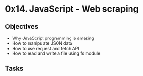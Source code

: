 # 0x14. JavaScript - Web scraping

## Objectives
* Why JavaScript programming is amazing
* How to manipulate JSON data
* How to use request and fetch API
* How to read and write a file using fs module

## Tasks
